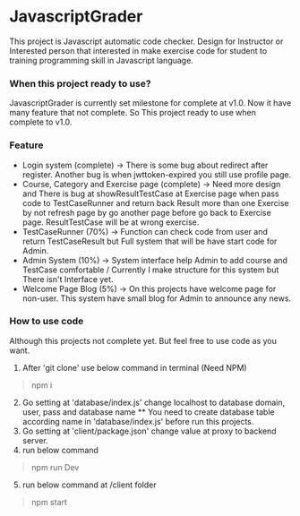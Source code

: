 # JavascriptGrader
This project is Javascript automatic code checker. Design for Instructor or Interested person that interested in make exercise code for student to training programming skill in Javascript language.

### When this project ready to use?
JavascriptGrader is currently set milestone for complete at v1.0. Now it have many feature that not complete. So This project ready to use when complete to v1.0.

### Feature
- Login system (complete) -> There is some bug about redirect after register. Another bug is when jwttoken-expired you still use profile page.
- Course, Category and Exercise page (complete) -> Need more design and There is bug at showResultTestCase at Exercise page when pass code to TestCaseRunner and return back Result more than one Exercise by not refresh page by go another page before go back to Exercise page. ResultTestCase will be at wrong exercise.
- TestCaseRunner (70%) -> Function can check code from user and return TestCaseResult but Full system that will be have start code for Admin.
- Admin System (10%) -> System interface help Admin to add course and TestCase comfortable / Currently I make structure for this system but There isn't Interface yet.
- Welcome Page Blog (5%) -> On this projects have welcome page for non-user. This system have small blog for Admin to announce any news.

### How to use code
Although this projects not complete yet. But feel free to use code as you want.
1. After 'git clone' use below command in terminal (Need NPM)
> npm i
2. Go setting at 'database/index.js' change localhost to database domain, user, pass and database name
** You need to create database table according name in 'database/index.js' before run this projects.
3. Go setting at 'client/package.json' change value at proxy to backend server.
4. run below command
> npm run Dev
5. run below command at /client folder
> npm start
